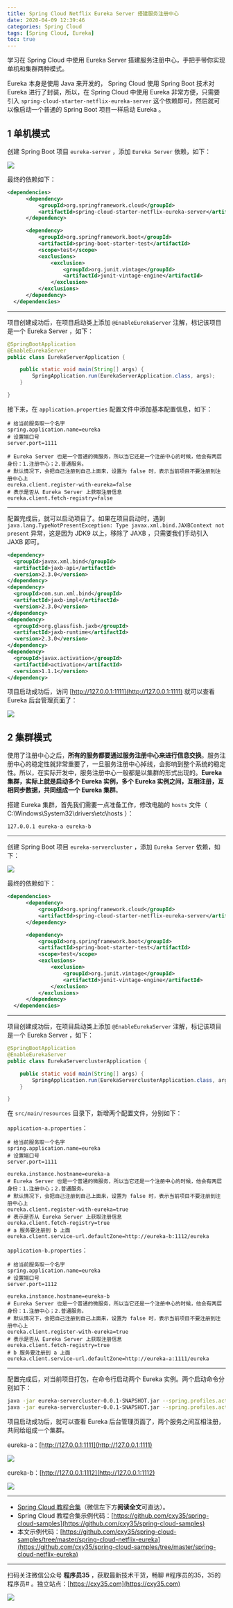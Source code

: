 ```yaml
---
title: Spring Cloud Netflix Eureka Server 搭建服务注册中心
date: 2020-04-09 12:39:46
categories: Spring Cloud
tags: [Spring Cloud, Eureka]
toc: true
---
```

学习在 Spring Cloud 中使用 Eureka Server 搭建服务注册中心，手把手带你实现单机和集群两种模式。
<!-- more -->

Eureka 本身是使用 Java 来开发的， Spring Cloud 使用 Spring Boot 技术对 Eureka 进行了封装，所以，在 Spring Cloud 中使用 Eureka 非常方便，只需要引入 `spring-cloud-starter-netflix-eureka-server` 这个依赖即可，然后就可以像启动一个普通的 Spring Boot 项目一样启动 Eureka 。

## 1 单机模式

创建 Spring Boot 项目 `eureka-server` ，添加 `Eureka Server` 依赖，如下：

![](https://oscimg.oschina.net/oscnet/up-fff939a1ae53b029a4d13e874c5bac3a539.png)

最终的依赖如下：

```xml
<dependencies>
      <dependency>
          <groupId>org.springframework.cloud</groupId>
          <artifactId>spring-cloud-starter-netflix-eureka-server</artifactId>
      </dependency>

      <dependency>
          <groupId>org.springframework.boot</groupId>
          <artifactId>spring-boot-starter-test</artifactId>
          <scope>test</scope>
          <exclusions>
              <exclusion>
                  <groupId>org.junit.vintage</groupId>
                  <artifactId>junit-vintage-engine</artifactId>
              </exclusion>
          </exclusions>
      </dependency>
  </dependencies>
```

---
 
项目创建成功后，在项目启动类上添加 `@EnableEurekaServer` 注解，标记该项目是一个 Eureka Server ，如下：

```java
@SpringBootApplication
@EnableEurekaServer
public class EurekaServerApplication {

    public static void main(String[] args) {
        SpringApplication.run(EurekaServerApplication.class, args);
    }

}
```

接下来，在 `application.properties` 配置文件中添加基本配置信息，如下：

```properties
# 给当前服务取一个名字
spring.application.name=eureka
# 设置端口号
server.port=1111

# Eureka Server 也是一个普通的微服务，所以当它还是一个注册中心的时候，他会有两层身份：1.注册中心；2.普通服务。
# 默认情况下，会把自己注册到自己上面来，设置为 false 时，表示当前项目不要注册到注册中心上
eureka.client.register-with-eureka=false
# 表示是否从 Eureka Server 上获取注册信息
eureka.client.fetch-registry=false
```

---

配置完成后，就可以启动项目了。如果在项目启动时，遇到 `java.lang.TypeNotPresentException: Type javax.xml.bind.JAXBContext not present` 异常，这是因为 JDK9 以上，移除了 JAXB ，只需要我们手动引入 JAXB 即可。

```xml 
<dependency>
  <groupId>javax.xml.bind</groupId>
  <artifactId>jaxb-api</artifactId>
  <version>2.3.0</version>
</dependency>
<dependency>
  <groupId>com.sun.xml.bind</groupId>
  <artifactId>jaxb-impl</artifactId>
  <version>2.3.0</version>
</dependency>
<dependency>
  <groupId>org.glassfish.jaxb</groupId>
  <artifactId>jaxb-runtime</artifactId>
  <version>2.3.0</version>
</dependency>
<dependency>
  <groupId>javax.activation</groupId>
  <artifactId>activation</artifactId>
  <version>1.1.1</version>
</dependency>
```

项目启动成功后，访问 [http://127.0.0.1:1111](http://127.0.0.1:1111) 就可以查看 Eureka 后台管理页面了：

![](https://oscimg.oschina.net/oscnet/up-0591458c91349885a527134398570f1a7e2.png)

## 2 集群模式

使用了注册中心之后，**所有的服务都要通过服务注册中心来进行信息交换**。服务注册中心的稳定性就非常重要了，一旦服务注册中心掉线，会影响到整个系统的稳定性。所以，在实际开发中，服务注册中心一般都是以集群的形式出现的。**Eureka 集群，实际上就是启动多个 Eureka 实例，多个 Eureka 实例之间，互相注册，互相同步数据，共同组成一个 Eureka 集群**。

搭建 Eureka 集群，首先我们需要一点准备工作，修改电脑的 `hosts` 文件（ C:\Windows\System32\drivers\etc\hosts ）：

`127.0.0.1 eureka-a eureka-b`

---

创建 Spring Boot 项目 `eureka-servercluster` ，添加 `Eureka Server` 依赖，如下：

![](https://oscimg.oschina.net/oscnet/up-fff939a1ae53b029a4d13e874c5bac3a539.png)

最终的依赖如下：

```xml
<dependencies>
      <dependency>
          <groupId>org.springframework.cloud</groupId>
          <artifactId>spring-cloud-starter-netflix-eureka-server</artifactId>
      </dependency>

      <dependency>
          <groupId>org.springframework.boot</groupId>
          <artifactId>spring-boot-starter-test</artifactId>
          <scope>test</scope>
          <exclusions>
              <exclusion>
                  <groupId>org.junit.vintage</groupId>
                  <artifactId>junit-vintage-engine</artifactId>
              </exclusion>
          </exclusions>
      </dependency>
  </dependencies>
```

---
 
项目创建成功后，在项目启动类上添加 `@EnableEurekaServer` 注解，标记该项目是一个 Eureka Server ，如下：

```java
@SpringBootApplication
@EnableEurekaServer
public class EurekaServerclusterApplication {

    public static void main(String[] args) {
        SpringApplication.run(EurekaServerclusterApplication.class, args);
    }

}
```

在 `src/main/resources` 目录下，新增两个配置文件，分别如下：

`application-a.properties`：

```properties
# 给当前服务取一个名字
spring.application.name=eureka
# 设置端口号
server.port=1111

eureka.instance.hostname=eureka-a
# Eureka Server 也是一个普通的微服务，所以当它还是一个注册中心的时候，他会有两层身份：1.注册中心；2.普通服务。
# 默认情况下，会把自己注册到自己上面来，设置为 false 时，表示当前项目不要注册到注册中心上
eureka.client.register-with-eureka=true
# 表示是否从 Eureka Server 上获取注册信息
eureka.client.fetch-registry=true
# a 服务要注册到 b 上面
eureka.client.service-url.defaultZone=http://eureka-b:1112/eureka
```

`application-b.properties`：

```properties
# 给当前服务取一个名字
spring.application.name=eureka
# 设置端口号
server.port=1112

eureka.instance.hostname=eureka-b
# Eureka Server 也是一个普通的微服务，所以当它还是一个注册中心的时候，他会有两层身份：1.注册中心；2.普通服务。
# 默认情况下，会把自己注册到自己上面来，设置为 false 时，表示当前项目不要注册到注册中心上
eureka.client.register-with-eureka=true
# 表示是否从 Eureka Server 上获取注册信息
eureka.client.fetch-registry=true
# b 服务要注册到 a 上面
eureka.client.service-url.defaultZone=http://eureka-a:1111/eureka
```

---

配置完成后，对当前项目打包，在命令行启动两个 Eureka 实例。两个启动命令分别如下：

```bash
java -jar eureka-servercluster-0.0.1-SNAPSHOT.jar --spring.profiles.active=a
java -jar eureka-servercluster-0.0.1-SNAPSHOT.jar --spring.profiles.active=b
```

项目启动成功后，就可以查看 Eureka 后台管理页面了，两个服务之间互相注册，共同给组成一个集群。

eureka-a：[http://127.0.0.1:1111](http://127.0.0.1:1111)

![](https://oscimg.oschina.net/oscnet/up-2759daf7e25f9cf5409eb7728d2c02299bc.png)

eureka-b：[http://127.0.0.1:1112](http://127.0.0.1:1112)

![](https://oscimg.oschina.net/oscnet/up-5e617a97dc512195558f5ba382951d8efe7.png)

---

- [Spring Cloud 教程合集](https://mp.weixin.qq.com/s/SBmcs2bxumhNz4kky1pl-A)（微信左下方**阅读全文**可直达）。
- Spring Cloud 教程合集示例代码：[https://github.com/cxy35/spring-cloud-samples](https://github.com/cxy35/spring-cloud-samples)
- 本文示例代码：[https://github.com/cxy35/spring-cloud-samples/tree/master/spring-cloud-netflix-eureka](https://github.com/cxy35/spring-cloud-samples/tree/master/spring-cloud-netflix-eureka)


---

扫码关注微信公众号 **程序员35** ，获取最新技术干货，畅聊 #程序员的35，35的程序员# 。独立站点：[https://cxy35.com](https://cxy35.com)

![](https://oscimg.oschina.net/oscnet/up-285838b9c516db5bb1ba760f292f2346078.JPEG)